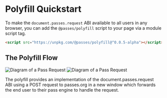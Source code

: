 # Polyfill Quickstart

To make the `document.passes.request` ABI available to all users in any browser, you can add the `@passes/polyfill` script to your page via a module script tag.

```html
<script src="https://unpkg.com/@passes/polyfill@^0.0.5-alpha"></script>
```

## The Polyfill Flow

<img src="/diagram_02_light.gif" alt="Diagram of a Pass Request" class="light-mode-only" />
<img src="/diagram_02_dark.gif" alt="Diagram of a Pass Request" class="dark-mode-only" />

The polyfill provides an implementation of the document.passes.request ABI using a POST request to passes.org in a new window which forwards the end user to their pass engine to handle the request.
